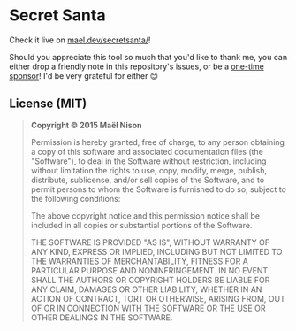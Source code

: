 # Secret Santa

Check it live on [mael.dev/secretsanta/](https://mael.dev/secretsanta/)!

Should you appreciate this tool so much that you'd like to thank me, you can either drop a friendly note in this repository's issues, or be a [one-time sponsor](https://github.com/sponsors/arcanis?frequency=one-time&sponsor=arcanis)! I'd be very grateful for either 😊

## License (MIT)

> **Copyright © 2015 Maël Nison**
>
> Permission is hereby granted, free of charge, to any person obtaining a copy of this software and associated documentation files (the "Software"), to deal in the Software without restriction, including without limitation the rights to use, copy, modify, merge, publish, distribute, sublicense, and/or sell copies of the Software, and to permit persons to whom the Software is furnished to do so, subject to the following conditions:
>
> The above copyright notice and this permission notice shall be included in all copies or substantial portions of the Software.
>
> THE SOFTWARE IS PROVIDED "AS IS", WITHOUT WARRANTY OF ANY KIND, EXPRESS OR IMPLIED, INCLUDING BUT NOT LIMITED TO THE WARRANTIES OF MERCHANTABILITY, FITNESS FOR A PARTICULAR PURPOSE AND NONINFRINGEMENT. IN NO EVENT SHALL THE AUTHORS OR COPYRIGHT HOLDERS BE LIABLE FOR ANY CLAIM, DAMAGES OR OTHER LIABILITY, WHETHER IN AN ACTION OF CONTRACT, TORT OR OTHERWISE, ARISING FROM, OUT OF OR IN CONNECTION WITH THE SOFTWARE OR THE USE OR OTHER DEALINGS IN THE SOFTWARE.
